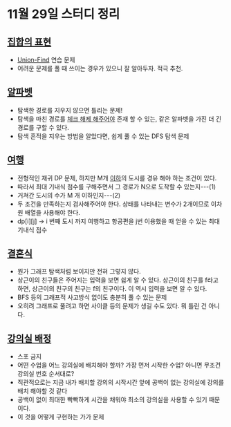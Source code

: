 # 11월 29일 스터디 정리


## [집합의 표현](https://www.acmicpc.net/problem/1717)



*   <span style="text-decoration:underline;">Union-Find</span> 연습 문제
*   어려운 문제를 풀 때 쓰이는 경우가 있으니 잘 알아두자. 적극 추천.


## [알파벳](https://www.acmicpc.net/problem/1987)



*   탐색한 경로를 지우지 않으면 틀리는 문제! 
*   탐색을 마친 경로를 <span style="text-decoration:underline;">체크 해제 해주어야</span> 존재 할 수 있는, 같은 알파벳을 가진 더 긴 경로를 구할 수 있다.
*   탐색 흔적을 지우는 방법을 알았다면, 쉽게 풀 수 있는 DFS 탐색 문제


## [여행](https://www.acmicpc.net/problem/2157)



*   전형적인 재귀 DP 문제, 하지만 M개 <span style="text-decoration:underline;">이하</span>의 도시를 경유 해야 하는 조건이 있다. 
*   따라서 최대 기내식 점수를 구해주면서 그 경로가 N으로 도착할 수 있는지---(1)
*   거쳐간 도시의 수가 M 개 이하인지---(2) 
*   두 조건을 만족하는지 검사해주어야 한다. 상태를 나타내는 변수가 2개이므로 이차원 배열을 사용해야 한다. 
*   dp[i][j] -> i 번째 도시 까지 여행하고 항공편을 j번 이용했을 때 얻을 수 있는 최대 기내식 점수 


## [결혼식](https://www.acmicpc.net/problem/5567)



*   뭔가 그래프 탐색처럼 보이지만 전혀 그렇지 않다. 
*   상근이의 친구들은 주어지는 입력을 보면 쉽게 알 수 있다. 상근이의 친구를 f라고 하면, 상근이의 친구의 친구는 f의 친구이다. 이 역시 입력을 보면 알 수 있다. 
*   BFS 등의 그래프적 사고방식 없이도 충분히 풀 수 있는 문제  
*   오히려 그래프로 풀려고 하면 사이클 등의 문제가 생길 수도 있다. 뭐 틀린 건 아니다. 


## [강의실 배정](https://www.acmicpc.net/problem/11000)



*   스포 금지 
*   어떤 수업을 어느 강의실에 배치해야 할까? 가장 먼저 시작한 수업? 아니면 무조건 강의실 번호 순서대로? 
*   직관적으로는 지금 내가 배치할 강의의 시작시간 앞에 공백이 없는 강의실에 강의를 배치 해야할 것 같다
*   공백이 없이 최대한 빡빡하게 시간을 채워야 최소의 강의실을 사용할 수 있기 때문이다.
*   이 것을 어떻게 구현하는 가가 문제 
